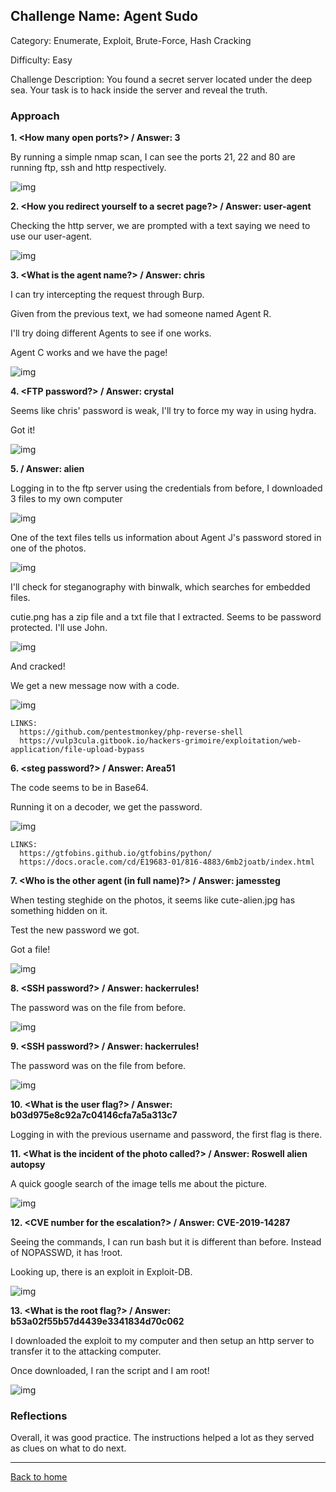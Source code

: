 ## Challenge Name: Agent Sudo
Category: Enumerate, Exploit, Brute-Force, Hash Cracking

Difficulty: Easy

Challenge Description: You found a secret server located under the deep sea. Your task is to hack inside the server and reveal the truth.

### Approach

**1. <How many open ports?> / Answer: 3**
  
  By running a simple nmap scan, I can see the ports 21, 22 and 80 are running ftp, ssh and http respectively.
  
  ![img](<https://github.com/saucea/CTFs/blob/main/TryHackMe/RootMe/Screenshots/Ports.PNG>)


**2. <How you redirect yourself to a secret page?> / Answer: user-agent**
  
  Checking the http server, we are prompted with a text saying we need to use our user-agent.

  ![img](<https://github.com/saucea/CTFs/blob/main/TryHackMe/RootMe/Screenshots/Apache_Version.PNG>)


**3. <What is the agent name?> / Answer: chris**
  
  I can try intercepting the request through Burp.
  
  Given from the previous text, we had someone named Agent R.
  
  I'll try doing different Agents to see if one works.
  
  Agent C works and we have the page!

  ![img](<https://github.com/saucea/CTFs/blob/main/TryHackMe/RootMe/Screenshots/Service.PNG>)

**4. <FTP password?> / Answer: crystal**
  
  Seems like chris' password is weak, I'll try to force my way in using hydra.
  
  Got it!
  
  ![img](<https://github.com/saucea/CTFs/blob/main/TryHackMe/RootMe/Screenshots/Directories.PNG>)


**5. <Zip file password> / Answer: alien**
  
  Logging in to the ftp server using the credentials from before, I downloaded 3 files to my own computer  
  
  ![img](<https://github.com/saucea/CTFs/blob/main/TryHackMe/RootMe/Screenshots/Reverse_Shell_Upload.PNG>)

  One of the text files tells us information about Agent J's password stored in one of the photos.
  
  ![img](<https://github.com/saucea/CTFs/blob/main/TryHackMe/RootMe/Screenshots/First_Flag.PNG>)
  
  I'll check for steganography with binwalk, which searches for embedded files.
  
  cutie.png has a zip file and a txt file that I extracted. Seems to be password protected. I'll use John.
  
  ![img](<https://github.com/saucea/CTFs/blob/main/TryHackMe/RootMe/Screenshots/First_Flag.PNG>)
  
  And cracked!
  
  We get a new message now with a code.

  ![img](<https://github.com/saucea/CTFs/blob/main/TryHackMe/RootMe/Screenshots/First_Flag.PNG>)

    LINKS:
      https://github.com/pentestmonkey/php-reverse-shell
      https://vulp3cula.gitbook.io/hackers-grimoire/exploitation/web-application/file-upload-bypass

**6. <steg password?> / Answer: Area51**
  
  The code seems to be in Base64.
  
  Running it on a decoder, we get the password.

  ![img](<https://github.com/saucea/CTFs/blob/main/TryHackMe/RootMe/Screenshots/Root.PNG>)

    LINKS: 
      https://gtfobins.github.io/gtfobins/python/
      https://docs.oracle.com/cd/E19683-01/816-4883/6mb2joatb/index.html

**7. <Who is the other agent (in full name)?> / Answer: jamessteg**
  
  When testing steghide on the photos, it seems like cute-alien.jpg has something hidden on it.
  
  Test the new password we got.
  
  Got a file!

  ![img](<https://github.com/saucea/CTFs/blob/main/TryHackMe/RootMe/Screenshots/Root.PNG>)
  
**8. <SSH password?> / Answer: hackerrules!**
  
  The password was on the file from before.

  ![img](<https://github.com/saucea/CTFs/blob/main/TryHackMe/RootMe/Screenshots/Root.PNG>)
  
**9. <SSH password?> / Answer: hackerrules!**
  
  The password was on the file from before.

  ![img](<https://github.com/saucea/CTFs/blob/main/TryHackMe/RootMe/Screenshots/Root.PNG>)
  
**10. <What is the user flag?> / Answer: b03d975e8c92a7c04146cfa7a5a313c7**
  
  Logging in with the previous username and password, the first flag is there.
  
**11. <What is the incident of the photo called?> / Answer: Roswell alien autopsy**
  
  A quick google search of the image tells me about the picture.

  ![img](<https://github.com/saucea/CTFs/blob/main/TryHackMe/RootMe/Screenshots/Root.PNG>)
  
**12. <CVE number for the escalation?> / Answer: CVE-2019-14287**
  
  Seeing the commands, I can run bash but it is different than before. Instead of NOPASSWD, it has !root.
  
  Looking up, there is an exploit in Exploit-DB.

  ![img](<https://github.com/saucea/CTFs/blob/main/TryHackMe/RootMe/Screenshots/Root.PNG>)
  
**13. <What is the root flag?> / Answer: b53a02f55b57d4439e3341834d70c062**
  
  I downloaded the exploit to my computer and then setup an http server to transfer it to the attacking computer.
  
  Once downloaded, I ran the script and I am root!

  ![img](<https://github.com/saucea/CTFs/blob/main/TryHackMe/RootMe/Screenshots/Root.PNG>)
  
### Reflections

Overall, it was good practice. The instructions helped a lot as they served as clues on what to do next.
  

---
[Back to home](<https://github.com/saucea/CTFs/blob/main/README.md>)
